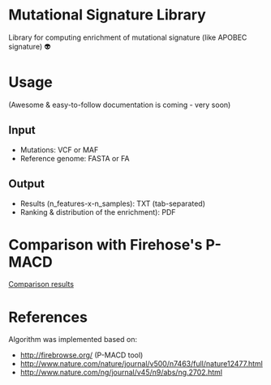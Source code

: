 # Mutational Signature Library

Library for computing enrichment of mutational signature (like APOBEC signature) :alien:

# Usage

(Awesome & easy-to-follow documentation is coming - very soon)

## Input

- Mutations: VCF or MAF
- Reference genome: FASTA or FA

## Output

- Results (n_features-x-n_samples): TXT (tab-separated)
- Ranking & distribution of the enrichment): PDF

# Comparison with Firehose's P-MACD

[Comparison results](https://github.com/KwatME/mutational-signature/blob/master/media/compare_with_p-macd.pdf)

# References

Algorithm was implemented based on:

- <http://firebrowse.org/> (P-MACD tool)
- <http://www.nature.com/nature/journal/v500/n7463/full/nature12477.html>
- <http://www.nature.com/ng/journal/v45/n9/abs/ng.2702.html>
